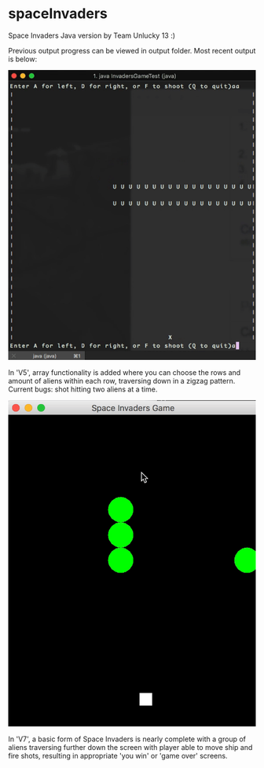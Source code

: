 # spaceInvaders

Space Invaders Java version by Team Unlucky 13 :)

Previous output progress can be viewed in output folder. Most recent output is below:

![ScreenShot](outputs/outputV5.gif)

In 'V5', array functionality is added where you can choose the rows and amount of aliens within each row, traversing down in a zigzag pattern. Current bugs: shot hitting two aliens at a time. 


![ScreenShot](outputs/outputV7.gif)

In 'V7', a basic form of Space Invaders is nearly complete with a group of aliens traversing further down the screen with player able to move ship and fire shots, resulting in appropriate 'you win' or 'game over' screens. 
